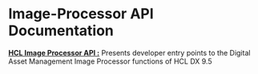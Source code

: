 # Image-Processor API Documentation

[**HCL Image Processor API :**](https://hcl-dx.github.io/experience-api-documentation/image-processor-api) Presents developer entry points to the Digital Asset Management Image Processor functions of HCL DX 9.5